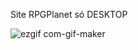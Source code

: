 Site RPGPlanet só DESKTOP


![ezgif com-gif-maker](https://user-images.githubusercontent.com/84140511/125317931-c4c21380-e30f-11eb-9677-f3ff0386abe1.gif)
